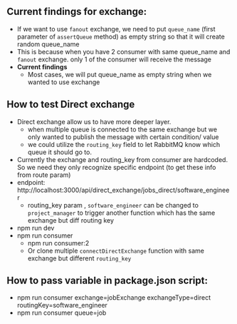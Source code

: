## Current findings for exchange:

- If we want to use `fanout` exchange, we need to put `queue_name` (first parameter of `assertQueue` method) as empty string so that it will create random queue_name
- This is because when you have 2 consumer with same queue_name and `fanout` exchange. only 1 of the consumer will receive the message
- **Current findings**
  - Most cases, we will put queue_name as empty string when we wanted to use exchange

## How to test Direct exchange

- Direct exchange allow us to have more deeper layer.
  - when multiple queue is connected to the same exchange but we only wanted to publish the message with certain condition/ value
  - we could utilize the `routing_key` field to let RabbitMQ know which queue it should go to.
- Currently the exchange and routing_key from consumer are hardcoded. So we need they only recognize specific endpoint (to get these info from route param)
- endpoint: http://localhost:3000/api/direct_exchange/jobs_direct/software_engineer
  - routing_key param , `software_engineer` can be changed to `project_manager` to trigger another function which has the same exchange but diff routing key
- npm run dev
- npm run consumer
  - npm run consumer:2
  - Or clone multiple `connectDirectExchange` function with same exchange but different `routing_key`

## How to pass variable in package.json script:

- npm run consumer exchange=jobExchange exchangeType=direct routingKey=software_engineer
- npm run consumer queue=job
